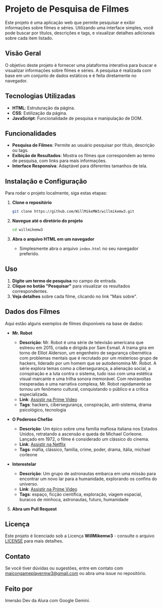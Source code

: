 # Projeto de Pesquisa de Filmes

Este projeto é uma aplicação web que permite pesquisar e exibir informações sobre filmes e séries. Utilizando uma interface simples, você pode buscar por títulos, descrições e tags, e visualizar detalhes adicionais sobre cada item listado.

## Visão Geral

O objetivo deste projeto é fornecer uma plataforma interativa para buscar e visualizar informações sobre filmes e séries. A pesquisa é realizada com base em um conjunto de dados estáticos e é feita diretamente no navegador.

## Tecnologias Utilizadas

- **HTML**: Estruturação da página.
- **CSS**: Estilização da página.
- **JavaScript**: Funcionalidade de pesquisa e manipulação de DOM.

## Funcionalidades

- **Pesquisa de Filmes**: Permite ao usuário pesquisar por título, descrição ou tags.
- **Exibição de Resultados**: Mostra os filmes que correspondem ao termo de pesquisa, com links para mais informações.
- **Interface Responsiva**: Adaptável para diferentes tamanhos de tela.

## Instalação e Configuração

Para rodar o projeto localmente, siga estas etapas:

1. **Clone o repositório**
    ```bash
    git clone https://github.com/WillMikeMW3/willmikemw3.git
    ```

2. **Navegue até o diretório do projeto**
    ```bash
    cd willmikemw3
    ```

3. **Abra o arquivo HTML em um navegador**
    - Simplesmente abra o arquivo `index.html` no seu navegador preferido.

## Uso

1. **Digite um termo de pesquisa** no campo de entrada.
2. **Clique no botão "Pesquisar"** para visualizar os resultados correspondentes.
3. **Veja detalhes** sobre cada filme, clicando no link "Mais sobre".

## Dados dos Filmes

Aqui estão alguns exemplos de filmes disponíveis na base de dados:

- **Mr. Robot**
  - **Descrição**: Mr. Robot é uma série de televisão americana que estreou em 2015, criada e dirigida por Sam Esmail. A trama gira em torno de Elliot Alderson, um engenheiro de segurança cibernética com problemas mentais que é recrutado por um misterioso grupo de hackers, liderado por um homem que se autodenomina Mr. Robot. A série explora temas como a cibersegurança, a alienação social, a conspiração e a luta contra o sistema, tudo isso com uma estética visual marcante e uma trilha sonora memorável. Com reviravoltas inesperadas e uma narrativa complexa, Mr. Robot rapidamente se tornou um fenômeno cultural, conquistando o público e a crítica especializada.
  - **Link**: [Assistir na Prime Video](https://www.primevideo.com/-/pt/detail/0ND5POOAYD6A4THTH7C1TD3TYE/ref=atv_dp_season_select_s1)
  - **Tags**: hackers, cibersegurança, conspiração, anti-sistema, drama psicológico, tecnologia

- **O Poderoso Chefão**
  - **Descrição**: Um épico sobre uma família mafiosa italiana nos Estados Unidos, retratando a ascensão e queda de Michael Corleone. Lançado em 1972, o filme é considerado um clássico do cinema.
  - **Link**: [Assistir na Netflix](https://www.netflix.com/br/title/60011152)
  - **Tags**: máfia, clássico, família, crime, poder, drama, itália, michael corleone

- **Interestelar**
  - **Descrição**: Um grupo de astronautas embarca em uma missão para encontrar um novo lar para a humanidade, explorando os confins do universo.
  - **Link**: [Assistir na Prime Video](https://www.primevideo.com/-/pt/detail/Interestelar/0PUNMGZEWOMYFKR1XIGOLTL2YM)
  - **Tags**: espaço, ficção científica, exploração, viagem espacial, buracos de minhoca, astronautas, futuro, humanidade

5. **Abra um Pull Request**

## Licença

Este projeto é licenciado sob a Licença **WillMikemw3** - consulte o arquivo [LICENSE](./LICENSE) para mais detalhes.

## Contato

Se você tiver dúvidas ou sugestões, entre em contato com [maicongameplayermw3@gmail.com](mailto:maicongameplayermw3@gmail.com) ou abra uma issue no repositório.

## Feito por

Imersão Dev da Alura com Google Gemini.

